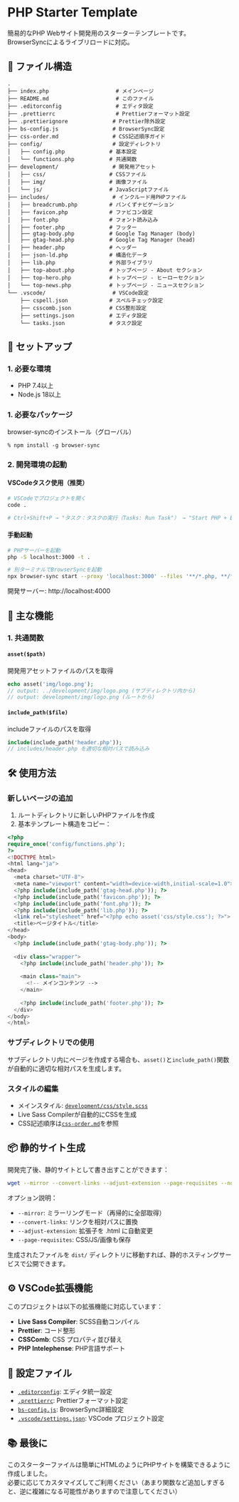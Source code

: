 # PHP Starter Template

簡易的なPHP Webサイト開発用のスターターテンプレートです。  
BrowserSyncによるライブリロードに対応。

## 📁 ファイル構造

```
.
├── index.php                     # メインページ
├── README.md                     # このファイル
├── .editorconfig                 # エディタ設定
├── .prettierrc                   # Prettierフォーマット設定
├── .prettierignore              # Prettier除外設定
├── bs-config.js                 # BrowserSync設定
├── css-order.md                 # CSS記述順序ガイド
├── config/                      # 設定ディレクトリ
│   ├── config.php              # 基本設定
│   └── functions.php           # 共通関数
├── development/                 # 開発用アセット
│   ├── css/                    # CSSファイル
│   ├── img/                    # 画像ファイル
│   └── js/                     # JavaScriptファイル
├── includes/                    # インクルード用PHPファイル
│   ├── breadcrumb.php          # パンくずナビゲーション
│   ├── favicon.php             # ファビコン設定
│   ├── font.php                # フォント読み込み
│   ├── footer.php              # フッター
│   ├── gtag-body.php           # Google Tag Manager (body)
│   ├── gtag-head.php           # Google Tag Manager (head)
│   ├── header.php              # ヘッダー
│   ├── json-ld.php             # 構造化データ
│   ├── lib.php                 # 外部ライブラリ
│   ├── top-about.php           # トップページ - About セクション
│   ├── top-hero.php            # トップページ - ヒーローセクション
│   └── top-news.php            # トップページ - ニュースセクション
└── .vscode/                     # VSCode設定
    ├── cspell.json             # スペルチェック設定
    ├── csscomb.json            # CSS整形設定
    ├── settings.json           # エディタ設定
    └── tasks.json              # タスク設定
```

## 🚀 セットアップ

### 1. 必要な環境
- PHP 7.4以上
- Node.js 18以上

### 1. 必要なパッケージ
browser-syncのインストール（グローバル）
```
% npm install -g browser-sync
```

### 2. 開発環境の起動

#### VSCodeタスク使用（推奨）
```bash
# VSCodeでプロジェクトを開く
code .

# Ctrl+Shift+P → "タスク：タスクの実行（Tasks: Run Task"） → "Start PHP + BrowserSync"を選択
```

#### 手動起動
```bash
# PHPサーバーを起動
php -S localhost:3000 -t .

# 別ターミナルでBrowserSyncを起動
npx browser-sync start --proxy 'localhost:3000' --files '**/*.php, **/*.scss, **/*.js' --port 4000
```

開発サーバー: http://localhost:4000

## 📝 主な機能

### 1. 共通関数

#### `asset($path)`
開発用アセットファイルのパスを取得
```php
echo asset('img/logo.png'); 
// output: ../development/img/logo.png (サブディレクトリ内から)
// output: development/img/logo.png (ルートから)
```

#### `include_path($file)`
includeファイルのパスを取得
```php
include(include_path('header.php'));
// includes/header.php を適切な相対パスで読み込み
```

## 🛠️ 使用方法

### 新しいページの追加
1. ルートディレクトリに新しいPHPファイルを作成
2. 基本テンプレート構造をコピー：

```php
<?php
require_once('config/functions.php');
?>
<!DOCTYPE html>
<html lang="ja">
<head>
  <meta charset="UTF-8">
  <meta name="viewport" content="width=device-width,initial-scale=1.0">
  <?php include(include_path('gtag-head.php')); ?>
  <?php include(include_path('favicon.php')); ?>
  <?php include(include_path('font.php')); ?>
  <?php include(include_path('lib.php')); ?>
  <link rel="stylesheet" href="<?php echo asset('css/style.css'); ?>">
  <title>ページタイトル</title>
</head>
<body>
  <?php include(include_path('gtag-body.php')); ?>
  
  <div class="wrapper">
    <?php include(include_path('header.php')); ?>
    
    <main class="main">
      <!-- メインコンテンツ -->
    </main>
    
    <?php include(include_path('footer.php')); ?>
  </div>
</body>
</html>
```

### サブディレクトリでの使用
サブディレクトリ内にページを作成する場合も、`asset()`と`include_path()`関数が自動的に適切な相対パスを生成します。

### スタイルの編集
- メインスタイル: [`development/css/style.scss`](development/css/style.scss)
- Live Sass Compilerが自動的にCSSを生成
- CSS記述順序は[`css-order.md`](css-order.md)を参照

## 📦 静的サイト生成

開発完了後、静的サイトとして書き出すことができます：

```bash
wget --mirror --convert-links --adjust-extension --page-requisites --no-parent http://localhost:3000/
```

オプション説明：
- `--mirror`: ミラーリングモード（再帰的に全部取得）
- `--convert-links`: リンクを相対パスに置換
- `--adjust-extension`: 拡張子を .html に自動変更
- `--page-requisites`: CSS/JS/画像も保存

生成されたファイルを `dist/` ディレクトリに移動すれば、静的ホスティングサービスで公開できます。

## ⚙️ VSCode拡張機能

このプロジェクトは以下の拡張機能に対応しています：

- **Live Sass Compiler**: SCSS自動コンパイル
- **Prettier**: コード整形
- **CSSComb**: CSS プロパティ並び替え
- **PHP Intelephense**: PHP言語サポート

## 🔧 設定ファイル

- [`.editorconfig`](.editorconfig): エディタ統一設定
- [`.prettierrc`](.prettierrc): Prettierフォーマット設定
- [`bs-config.js`](bs-config.js): BrowserSync詳細設定
- [`.vscode/settings.json`](.vscode/settings.json): VSCode プロジェクト設定

## 📚 最後に

このスターターファイルは簡単にHTMLのようにPHPサイトを構築できるように作成しました。  
必要に応じてカスタマイズしてご利用ください（あまり関数など追加しすぎると、逆に複雑になる可能性がありますので注意してください）
